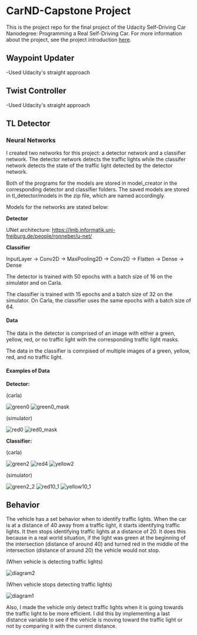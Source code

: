 # CarND-Capstone Project

This is the project repo for the final project of the Udacity Self-Driving Car Nanodegree: Programming a Real Self-Driving Car. For more information about the project, see the project introduction [here](https://classroom.udacity.com/nanodegrees/nd013/parts/6047fe34-d93c-4f50-8336-b70ef10cb4b2/modules/e1a23b06-329a-4684-a717-ad476f0d8dff/lessons/462c933d-9f24-42d3-8bdc-a08a5fc866e4/concepts/5ab4b122-83e6-436d-850f-9f4d26627fd9).

## Waypoint Updater

-Used Udacity's straight approach

## Twist Controller

-Used Udacity's straight approach

## TL Detector
### Neural Networks
 
 I created two networks for this project: a detector network and a classifier network. The detector network detects the traffic lights while the classifer network detects the state of the traffic light detected by the detector network.
 
Both of the programs for the models are stored in model_creator in the corresponding detector and classifier folders. The saved models are stored in tl_detector/models in the zip file, which are named accordingly.

Models for the networks are stated below:

**Detector**

UNet architecture: https://lmb.informatik.uni-freiburg.de/people/ronneber/u-net/

**Classifier**

InputLayer -> Conv2D -> MaxPooling2D -> Conv2D -> Flatten -> Dense -> Dense


The detector is trained with 50 epochs with a batch size of 16 on the simulator and on Carla.

The classifier is trained with 15 epochs and a batch size of 32 on the simulator. On Carla, the classifier uses the same epochs with a batch size of 64.

#### Data

The data in the detector is comprised of an image with either a green, yellow, red, or no traffic light with the corresponding traffic light masks.

The data in the classifier is comrpised of multiple images of a green, yellow, red, and no traffic light.

#### Examples of Data

 **Detector:**
 
 (carla)
 
 ![green0](https://user-images.githubusercontent.com/357819/40889049-10adbd6e-672e-11e8-8dbe-5f9d3ffa0b98.jpg)
 ![green0_mask](https://user-images.githubusercontent.com/357819/40889056-17367838-672e-11e8-9078-e7dc91abb79e.jpg)
 
 (simulator)
 
 ![red0](https://user-images.githubusercontent.com/357819/40889074-4c3c2726-672e-11e8-894b-f2a9dd1e8c29.jpg)
 ![red0_mask](https://user-images.githubusercontent.com/357819/40889075-51705492-672e-11e8-9c30-01b6360747cf.jpg)
 
**Classifier:**
 
 (carla)
 
 ![green2](https://user-images.githubusercontent.com/357819/40889078-5dfcf828-672e-11e8-9dda-a6727a4b5c70.jpg)
 ![red4](https://user-images.githubusercontent.com/357819/40889084-6809e4ac-672e-11e8-857e-efe9d1708e15.jpg)
 ![yellow2](https://user-images.githubusercontent.com/357819/40889086-727c2daa-672e-11e8-8bd5-d89f916e7c4e.jpg)
 
 (simulator)
 
 ![green2_2](https://user-images.githubusercontent.com/357819/40889088-7f7fdf2e-672e-11e8-8621-738ba725afa7.jpg)
 ![red10_1](https://user-images.githubusercontent.com/357819/40889089-8737a21a-672e-11e8-86d9-ecfedb1385bb.jpg)
 ![yellow10_1](https://user-images.githubusercontent.com/357819/40889092-8d07cb66-672e-11e8-8b6b-9be6c13c3443.jpg)

 
 ## Behavior
 
 The vehicle has a set behavior when to identify traffic lights. When the car is at a distance of 40 away from a traffic light, it starts identifying traffic lights. It then stops identifying traffic lights at a distance of 20. It does this because in a real world situation, if the light was green at the beginning of the intersection (distance of around 40) and turned red in the middle of the intersection (distance of around 20) the vehicle would not stop. 

(When vehicle is detecting traffic lights)

![diagram2](https://user-images.githubusercontent.com/357819/40889036-e66fd352-672d-11e8-9939-aa824952282b.PNG)

 (When vehicle stops detecting traffic lights)

![diagram1](https://user-images.githubusercontent.com/357819/40889040-f06ee140-672d-11e8-9b23-e0743fd3958d.PNG)

Also, I made the vehicle only detect traffic lights when it is going towards the traffic light to be more efficient. I did this by implementing a last distance variable to see if the vehicle is moving toward the traffic light or not by comparing it with the current distance.


